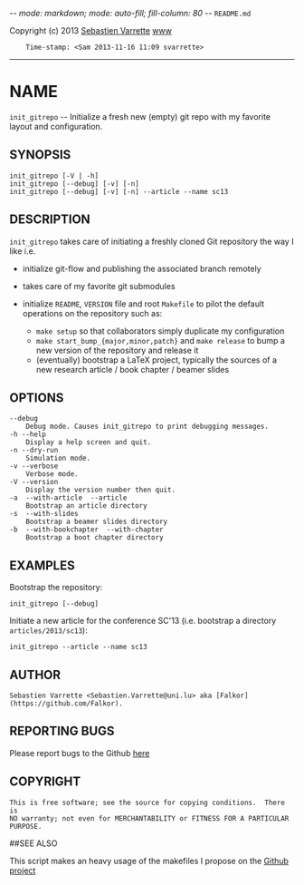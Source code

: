 -*- mode: markdown; mode: auto-fill; fill-column: 80 -*-
`README.md`

Copyright (c) 2013 [Sebastien Varrette](mailto:<Sebastien.Varrette@uni.lu>) [www](http://varrette.gforge.uni.lu)

        Time-stamp: <Sam 2013-11-16 11:09 svarrette>

-------------------

# NAME

`init_gitrepo` -- Initialize a fresh new (empty) git repo with my favorite
layout and configuration.

## SYNOPSIS

    init_gitrepo [-V | -h]
    init_gitrepo [--debug] [-v] [-n]
    init_gitrepo [--debug] [-v] [-n] --article --name sc13

## DESCRIPTION

`init_gitrepo` takes care of initiating a freshly cloned Git repository the way
I like i.e.

* initialize git-flow and publishing the associated branch remotely
* takes care of my favorite git submodules
* initialize `README`, `VERSION` file and root `Makefile` to pilot the default
  operations on the repository such as:
  
  * `make setup` so that collaborators simply duplicate my configuration
  * `make start_bump_{major,minor,patch}` and `make release` to bump a new
    version of the repository and release it 
  * (eventually) bootstrap a LaTeX project, typically the sources of a new
    research article / book chapter / beamer slides 

## OPTIONS

    --debug
        Debug mode. Causes init_gitrepo to print debugging messages.
    -h --help
        Display a help screen and quit.
    -n --dry-run
        Simulation mode.
    -v --verbose
        Verbose mode.
    -V --version
        Display the version number then quit.
    -a  --with-article  --article
        Bootstrap an article directory
    -s  --with-slides
        Bootstrap a beamer slides directory
    -b  --with-bookchapter  --with-chapter
        Bootstrap a boot chapter directory


## EXAMPLES

Bootstrap the repository:
   
    init_gitrepo [--debug]
    
Initiate a new article for the conference SC'13 (i.e. bootstrap a directory `articles/2013/sc13`):
         
    init_gitrepo --article --name sc13

## AUTHOR
    Sebastien Varrette <Sebastien.Varrette@uni.lu> aka [Falkor](https://github.com/Falkor). 

## REPORTING BUGS

Please report bugs to the Github [here](https://github.com/Falkor/Makefiles/issues)

## COPYRIGHT
     
    This is free software; see the source for copying conditions.  There is
    NO warranty; not even for MERCHANTABILITY or FITNESS FOR A PARTICULAR
    PURPOSE.

##SEE ALSO

This script makes an heavy usage of the makefiles I propose on the [Github project]( https://github.com/Falkor/Makefiles/)



